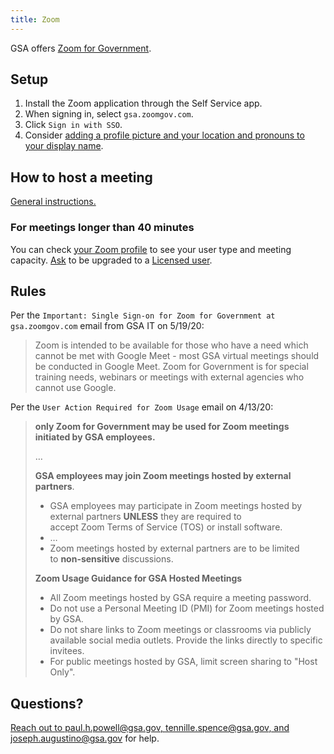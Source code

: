 ```yaml
---
title: Zoom
---
```


GSA offers [Zoom for Government](https://zoomgov.com/).

## Setup

1. Install the Zoom application through the Self Service app.
1. When signing in, select `gsa.zoomgov.com`.
1. Click `Sign in with SSO`.
1. Consider [adding a profile picture and your location and pronouns to your display name](https://www.zoomgov.com/profile).

## How to host a meeting

[General instructions.](https://support.zoom.us/hc/en-us/articles/201362613-How-Do-I-Host-A-Video-Meeting-)

### For meetings longer than 40 minutes

You can check [your Zoom profile](https://gsa.zoomgov.com/profile) to see your user type and meeting capacity. [Ask](#questions) to be upgraded to a [Licensed user](https://support.zoom.us/hc/en-us/articles/201363173-Account-Types#usertype).

## Rules

Per the `Important: Single Sign-on for Zoom for Government at gsa.zoomgov.com` email from GSA IT on 5/19/20:

> Zoom is intended to be available for those who have a need which cannot be met with Google Meet - most GSA virtual meetings should be conducted in Google Meet. Zoom for Government is for special training needs, webinars or meetings with external agencies who cannot use Google.

Per the `User Action Required for Zoom Usage` email on 4/13/20:

> **only Zoom for Government may be used for Zoom meetings initiated by GSA employees.**
>
> …
>
> **GSA employees may join Zoom meetings hosted by external partners**.
>
> - GSA employees may participate in Zoom meetings hosted by external partners **UNLESS** they are required to accept Zoom Terms of Service (TOS) or install software.
> - …
> - Zoom meetings hosted by external partners are to be limited to **non-sensitive** discussions.
>
> **Zoom Usage Guidance for GSA Hosted Meetings**
>
> - All Zoom meetings hosted by GSA require a meeting password.
> - Do not use a Personal Meeting ID (PMI) for Zoom meetings hosted by GSA.
> - Do not share links to Zoom meetings or classrooms via publicly available social media outlets. Provide the links directly to specific invitees.
> - For public meetings hosted by GSA, limit screen sharing to "Host Only".

## Questions?

[Reach out to paul.h.powell@gsa.gov, tennille.spence@gsa.gov, and joseph.augustino@gsa.gov](mailto:paul.h.powell@gsa.gov,tennille.spence@gsa.gov,joseph.augustino@gsa.gov) for help.
